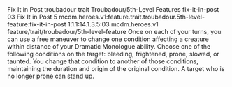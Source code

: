 <ability>
  <name>Fix It in Post</name>
  <metadata>
    <class>troubadour</class>
    <feature_type>trait</feature_type>
    <file_dpath>Troubadour/5th-Level Features</file_dpath>
    <item_id>fix-it-in-post</item_id>
    <item_index>03</item_index>
    <item_name>Fix It in Post</item_name>
    <level>5</level>
    <scc>mcdm.heroes.v1:feature.trait.troubadour.5th-level-feature:fix-it-in-post</scc>
    <scdc>1.1.1:14.1.3.5:03</scdc>
    <source>mcdm.heroes.v1</source>
    <type>feature/trait/troubadour/5th-level-feature</type>
  </metadata>
  <effects>
    <effect type="mundane">Once on each of your turns, you can use a free maneuver to change one condition affecting a creature within distance of your Dramatic Monologue ability. Choose one of the following conditions on the target: bleeding, frightened, prone, slowed, or taunted. You change that condition to another of those conditions, maintaining the duration and origin of the original condition. A target who is no longer prone can stand up.</effect>
  </effects>
</ability>
